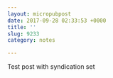 ```yaml
---
layout: micropubpost
date: 2017-09-28 02:33:53 +0000
title: ''
slug: 9233
category: notes

---
```

Test post with syndication set
